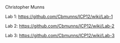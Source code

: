 Christopher Munns

Lab 1: https://github.com/Cbmunns/ICP12/wiki/Lab-1

Lab 2: https://github.com/Cbmunns/ICP12/wiki/Lab-2

Lab 3: https://github.com/Cbmunns/ICP12/wiki/Lab-3
